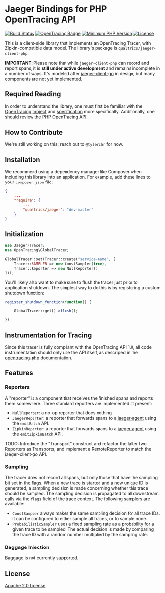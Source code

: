 # Jaeger Bindings for PHP OpenTracing API

[![Build Status](https://travis-ci.org/qualtrics/jaeger-client-php.svg?branch=master)](https://travis-ci.org/qualtrics/jaeger-client-php)
[![OpenTracing Badge](https://img.shields.io/badge/OpenTracing-enabled-blue.svg)](http://opentracing.io)
[![Minimum PHP Version](https://img.shields.io/badge/php-%3E%3D%205.6-8892BF.svg)](https://php.net/)
[![License](https://img.shields.io/badge/License-Apache%202.0-blue.svg)](https://github.com/qualtrics/jaeger-client-php/blob/master/LICENSE)

This is a client-side library that implements an OpenTracing Tracer, with Zipkin-compatible data model. The library's package is `qualtrics/jaeger-client-php`.

**IMPORTANT**: Please note that while `jaeger-client-php` can record and report spans, it is **still under active development** and remains incomplete in a number of ways. It's modeled after [jaeger-client-go](https://github.com/jaegertracing/jaeger-client-go) in design, but many components are not yet implemented.

## Required Reading

In order to understand the library, one must first be familiar with the
[OpenTracing project](http://opentracing.io) and
[specification](http://opentracing.io/documentation/pages/spec.html) more specifically. Additionally, one should review the [PHP OpenTracing API](https://github.com/opentracing/opentracing-php/blob/master/README.md).

## How to Contribute

We're still working on this; reach out to `@tylerchr` for now.

## Installation

We recommend using a dependency manager like Composer when including this library into an application. For example, add these lines to your `composer.json` file:

```json
{
	...
    "require": {
    	...
        "qualtrics/jaeger": "dev-master"
    }
}
```

## Initialization

```php
use Jaeger/Tracer;
use OpenTracing\GlobalTracer;

GlobalTracer::set(Tracer::create("service-name", [
	Tracer::SAMPLER => new ConstSampler(true),
	Tracer::Reporter => new NullReporter(),
]));
```

You'll likely also want to make sure to flush the tracer just prior to application shutdown. The simplest way to do this is by registering a custom shutdown function:

```php
register_shutdown_function(function() {

	GlobalTracer::get()->flush();

})
```

## Instrumentation for Tracing

Since this tracer is fully compliant with the OpenTracing API 1.0, all code instrumentation should only use the API itself, as descriped in the [opentracing-php](https://github.com/opentracing/opentracing-php) documentation.

## Features

### Reporters

A "reporter" is a component that receives the finished spans and reports them somewhere. Three standard reporters are implemented at present:

- `NullReporter`: a no-op reporter that does nothing
- `JaegerReporter`: a reporter that forwards spans to a [jaeger-agent](https://github.com/jaegertracing/jaeger/tree/master/cmd/agent) using the `emitBatch` API.
- `ZipkinReporter`: a reporter that forwards spans to a [jaeger-agent](https://github.com/jaegertracing/jaeger/tree/master/cmd/agent) using the `emitZipkinBatch` API.

TODO: Introduce the "Transport" construct and refactor the latter two Reporters as Transports, and implement a RemoteReporter to match the jaeger-client-go API.

### Sampling

The tracer does not record all spans, but only those that have the sampling bit set in the flags. When a new trace is started and a new unique ID is generated, a sampling decision is made concerning whether this trace should be sampled. The sampling decision is propagated to all downstream calls via the `flags` field of the trace context. The following samplers are available:

- `ConstSampler` always makes the same sampling decision for all trace IDs. it can be configured to either sample all traces, or to sample none.
- `ProbabilisticSampler` uses a fixed sampling rate as a probability for a given trace to be sampled. The actual decision is made by comparing the trace ID with a random number multiplied by the sampling rate.

### Baggage Injection

Baggage is not currently supported.

## License

[Apache 2.0 License](https://github.com/qualtrics/jaeger-client-php/blob/master/LICENSE).